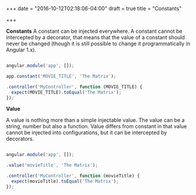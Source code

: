 +++
date = "2016-10-12T02:18:06-04:00"
draft = true
title = "Constants"

+++

<b>Constants</b>
A constant can be injected everywhere. A constant cannot be intercepted by a decorator, that means that the value of a constant should never be changed (though it is still possible to change it programmatically in Angular 1.x).

```javascript

angular.module('app', []);

app.constant('MOVIE_TITLE', 'The Matrix');

.controller('MyController', function (MOVIE_TITLE) {
  expect(MOVIE_TITLE).toEqual('The Matrix');
});


```

<b>Value</b>

A value is nothing more than a simple injectable value. The value can be a string, number but also a function. Value differs from constant in that value cannot be injected into configurations, but it can be intercepted by decorators.

```javascript

angular.module('app', []);

.value('movieTitle', 'The Matrix');

.controller('MyController', function (movieTitle) {
  expect(movieTitle).toEqual('The Matrix');
});

```
